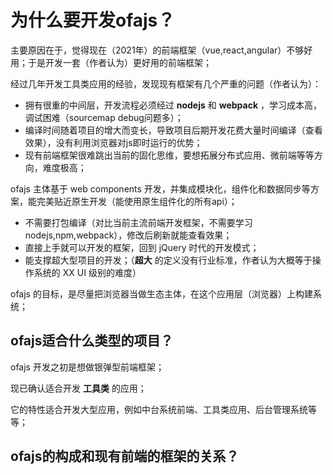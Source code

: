 # 为什么要开发ofajs？

主要原因在于，觉得现在（2021年）的前端框架（vue,react,angular）不够好用；于是开发一套（作者认为）更好用的前端框架；

经过几年开发工具类应用的经验，发现现有框架有几个严重的问题（作者认为）：

- 拥有很重的中间层，开发流程必须经过 **nodejs** 和 **webpack** ，学习成本高，调试困难（sourcemap debug问题多）；
- 编译时间随着项目的增大而变长，导致项目后期开发花费大量时间编译（查看效果），没有利用浏览器对js即时运行的优势；
- 现有前端框架很难跳出当前的固化思维，要想拓展分布式应用、微前端等等方向，难度极高；

ofajs 主体基于 web components 开发，并集成模块化，组件化和数据同步等方案，能完美贴近原生开发（能使用原生组件化的所有api）；

- 不需要打包编译（对比当前主流前端开发框架，不需要学习nodejs,npm,webpack），修改后刷新就能查看效果；
- 直接上手就可以开发的框架，回到 jQuery 时代的开发模式；
- 能支撑超大型项目的开发；（**超大** 的定义没有行业标准，作者认为大概等于操作系统的 XX UI 级别的难度）

ofajs 的目标，是尽量把浏览器当做生态主体，在这个应用层（浏览器）上构建系统；

## ofajs适合什么类型的项目？

ofajs 开发之初是想做银弹型前端框架；

现已确认适合开发 **工具类** 的应用；

它的特性适合开发大型应用，例如中台系统前端、工具类应用、后台管理系统等等；

## ofajs的构成和现有前端的框架的关系？

<!-- 这里ofajs的历史流程图，从drilljs到ofajs -->
